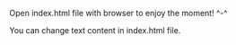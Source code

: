 Open index.html file with browser to enjoy the moment! ^-^

You can change text content in index.html file.
